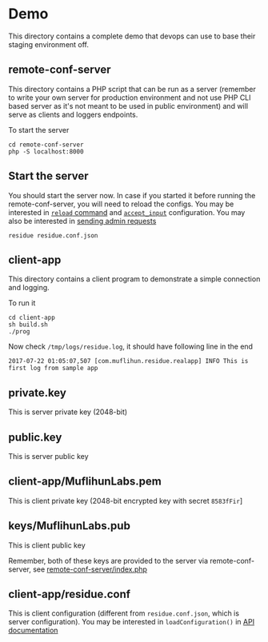 # Demo
This directory contains a complete demo that devops can use to base their staging environment off.

## remote-conf-server
This directory contains a PHP script that can be run as a server (remember to write your own server for production environment and not use PHP CLI based server as it's not meant to be used in public environment) and will serve as clients and loggers endpoints.

To start the server

```
cd remote-conf-server
php -S localhost:8000
```

## Start the server
You should start the server now. In case if you started it before running the remote-conf-server, you will need to reload the configs. You may be interested in [`reload` command](/docs/CLI_COMMANDS.md#reload) and [`accept_input`](/docs/CONFIGURATION.md#accept_input) configuration. You may also be interested in [sending admin requests](/tools/netcat-client/admin/reload-config.sh)

```
residue residue.conf.json
```

## client-app
This directory contains a client program to demonstrate a simple connection and logging.

To run it

```
cd client-app
sh build.sh
./prog
```

Now check `/tmp/logs/residue.log`, it should have following line in the end

```
2017-07-22 01:05:07,507 [com.muflihun.residue.realapp] INFO This is first log from sample app
```

## private.key
This is server private key (2048-bit)

## public.key
This is server public key

## client-app/MuflihunLabs.pem
This is client private key (2048-bit encrypted key with secret `8583fFir`]

## keys/MuflihunLabs.pub
This is client public key

Remember, both of these keys are provided to the server via remote-conf-server, see [remote-conf-server/index.php](/demo/remote-conf-server/index.php)

## client-app/residue.conf
This is client configuration (different from `residue.conf.json`, which is server configuration). You may be interested in `loadConfiguration()` in [API documentation](https://muflihun.github.io/residue/docs/class_residue.html#a8292657c93a775b6cbf22c6d4f1166f4)

